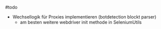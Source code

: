 #todo

- Wechsellogik für Proxies implementieren (botdetection blockt parser)
    - am besten weitere webdriver init methode in SeleniumUtils 
